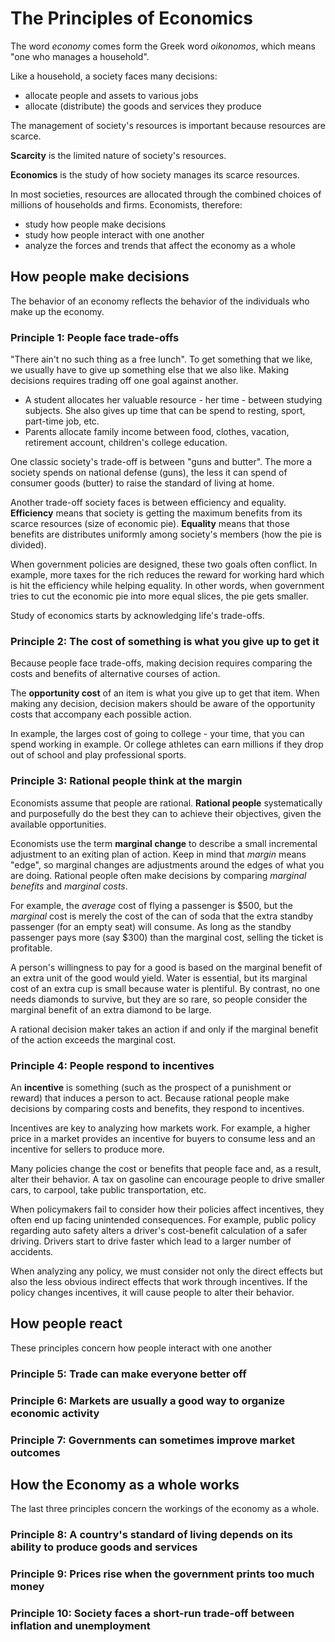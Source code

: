 # The Principles of Economics

The word *economy* comes form the Greek word *oikonomos*, which means "one who manages a household".

Like a household, a society faces many decisions:

- allocate people and assets to various jobs
- allocate (distribute) the goods and services they produce

The management of society's resources is important because resources are scarce.

**Scarcity** is the limited nature of society's resources.

**Economics** is the study of how society manages its scarce resources.

In most societies, resources are allocated through the combined choices of millions of households and firms. Economists, therefore:

- study how people make decisions
- study how people interact with one another
- analyze the forces and trends that affect the economy as a whole 

## How people make decisions

The behavior of an economy reflects the behavior of the individuals who make up the economy. 

### Principle 1: People face trade-offs

"There ain't no such thing as a free lunch". To get something that we like, we usually have to give up something else that we also like. Making decisions requires trading off one goal against another.

- A student allocates her valuable resource - her time - between studying subjects. She also gives up time that can be spend to resting, sport, part-time job, etc.
- Parents allocate family income between food, clothes, vacation, retirement account, children's college education.

One classic society's trade-off is between "guns and butter". The more a society spends on national defense (guns), the less it can spend of consumer goods (butter) to raise the standard of living at home.

Another trade-off society faces is between efficiency and equality. **Efficiency** means that society is getting the maximum benefits from its scarce resources (size of economic pie). **Equality** means that those benefits are distributes uniformly among society's members (how the pie is divided).

When government policies are designed, these two goals often conflict. In example, more taxes for the rich reduces the reward for working hard which is hit the efficiency while helping equality. In other words, when government tries to cut the economic pie into more equal slices, the pie gets smaller.

Study of economics starts by acknowledging life's trade-offs.

### Principle 2: The cost of something is what you give up to get it

Because people face trade-offs, making decision requires comparing the costs and benefits of alternative courses of action.

The **opportunity cost** of an item is what you give up to get that item. When making any decision, decision makers should be aware of the opportunity costs that accompany each possible action.

In example, the larges cost of going to college - your time, that you can spend working in example. Or college athletes can earn millions if they drop out of school and play professional sports.

### Principle 3: Rational people think at the margin

Economists assume that people are rational. **Rational people** systematically and purposefully do the best they can to achieve their objectives, given the available opportunities.

Economists use the term **marginal change** to describe a small incremental adjustment to an exiting plan of action. Keep in mind that *margin* means "edge", so marginal changes are adjustments around the edges of what you are doing. Rational people often make decisions by comparing *marginal benefits* and *marginal costs*.

For example, the *average* cost of flying a passenger is $500, but the *marginal* cost is merely the cost of the can of soda that the extra standby passenger (for an empty seat) will consume. As long as the standby passenger pays more (say $300) than the marginal cost, selling the ticket is profitable.

A person's willingness to pay for a good is based on the marginal benefit of an extra unit of the good would yield. Water is essential, but its marginal cost of an extra cup is small because water is plentiful. By contrast, no one needs diamonds to survive, but they are so rare, so people consider the marginal benefit of an extra diamond to be large.

A rational decision maker takes an action if and only if the marginal benefit of the action exceeds the marginal cost.

### Principle 4: People respond to incentives

An **incentive** is something (such as the prospect of a punishment or reward) that induces a person to act. Because rational people make decisions by comparing costs and benefits, they respond to incentives.

Incentives are key to analyzing how markets work. For example, a higher price in a market provides an incentive for buyers to consume less and an incentive for  sellers to produce more.

Many policies change the cost or benefits that people face and, as a result, alter their behavior. A tax on gasoline can encourage people to drive smaller cars, to carpool, take public transportation, etc.

When policymakers fail to consider how their policies affect incentives, they often end up facing unintended consequences. For example, public policy regarding auto safety alters a driver's cost-benefit calculation of a safer driving. Drivers start to drive faster which lead to a larger number of accidents.

When analyzing any policy, we must consider not only the direct effects but also the less obvious indirect effects that work through incentives. If the policy changes incentives, it will cause people to alter their behavior.

## How people react

These principles concern how people interact with one another

### Principle 5: Trade can make everyone better off

### Principle 6: Markets are usually a good way to organize economic activity

### Principle 7: Governments can sometimes improve market outcomes

## How the Economy as a whole works

The last three principles concern the workings of the economy as a whole.

### Principle 8: A country's standard of living depends on its ability to produce goods and services

### Principle 9: Prices rise when the government prints too much money

### Principle 10: Society faces a short-run trade-off between inflation and unemployment

